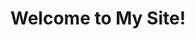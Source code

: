 <html>
<head><title>My GitHub Pages Site</title></head>
<body><h1>Welcome to My Site!</h1></body>
</html>
